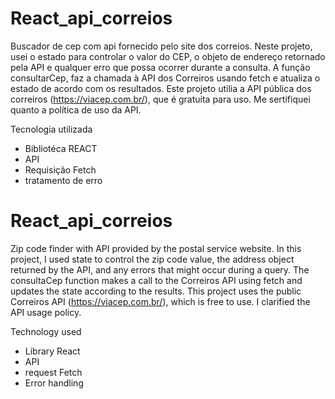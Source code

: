 # React_api_correios
Buscador de cep com  api fornecido pelo site dos correios.
Neste projeto, usei o estado para controlar o valor do CEP, o objeto de endereço retornado pela API e qualquer erro que possa ocorrer durante a consulta. A função consultarCep, faz a chamada à API dos Correiros usando fetch e atualiza o estado de acordo com os resultados.
Este projeto utilia a API pública dos correiros (https://viacep.com.br/), que é gratuita para uso. Me sertifiquei quanto a política de uso da API.

Tecnologia utilizada
* Bibliotéca REACT
* API
* Requisição Fetch
* tratamento de erro

# React_api_correios
Zip code finder with API provided by the postal service website.
In this project, I used state to control the zip code value, the address object returned by the API, and any errors that might occur during a query. The consultaCep function makes a call to the Correiros API using fetch and updates the state according to the results.
This project uses the public Correiros API (https://viacep.com.br/), which is free to use. I clarified the API usage policy.

Technology used
* Library React
* API
* request Fetch
* Error handling
